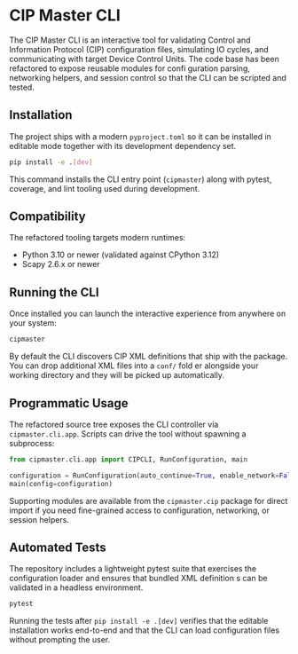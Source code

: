 # CIP Master CLI

The CIP Master CLI is an interactive tool for validating Control and Information Protocol (CIP) configuration files, simulating IO
cycles, and communicating with target Device Control Units. The code base has been refactored to expose reusable modules for confi
guration parsing, networking helpers, and session control so that the CLI can be scripted and tested.

## Installation

The project ships with a modern `pyproject.toml` so it can be installed in editable mode together with its development dependency
set.

```bash
pip install -e .[dev]
```

This command installs the CLI entry point (`cipmaster`) along with pytest, coverage, and lint tooling used during development.

## Compatibility

The refactored tooling targets modern runtimes:

* Python 3.10 or newer (validated against CPython 3.12)
* Scapy 2.6.x or newer

## Running the CLI

Once installed you can launch the interactive experience from anywhere on your system:

```bash
cipmaster
```

By default the CLI discovers CIP XML definitions that ship with the package. You can drop additional XML files into a `conf/` fold
er alongside your working directory and they will be picked up automatically.


## Programmatic Usage

The refactored source tree exposes the CLI controller via `cipmaster.cli.app`.
Scripts can drive the tool without spawning a subprocess:

```python
from cipmaster.cli.app import CIPCLI, RunConfiguration, main

configuration = RunConfiguration(auto_continue=True, enable_network=False)
main(config=configuration)
```

Supporting modules are available from the `cipmaster.cip` package for direct import if you need fine-grained access to configuration, networking, or session helpers.

## Automated Tests

The repository includes a lightweight pytest suite that exercises the configuration loader and ensures that bundled XML definition
s can be validated in a headless environment.

```bash
pytest
```

Running the tests after `pip install -e .[dev]` verifies that the editable installation works end-to-end and that the CLI can load
configuration files without prompting the user.
